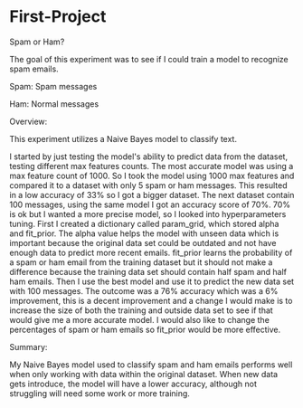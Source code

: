 # First-Project

Spam or Ham?

The goal of this experiment was to see if I could train a model to recognize spam emails.

Spam: Spam messages

Ham: Normal messages

Overview:

This experiment utilizes a Naive Bayes model to classify text.

  I started by just testing the model's ability to predict data from the dataset, testing different max features counts. The most accurate model was using a max feature count of 1000. So I took the model using 1000 max features and compared it to a dataset with only 5 spam or ham messages. This resulted in a low accuracy of 33% so I got a bigger dataset. The next dataset contain 100 messages, using the same model I got an accuracy score of 70%. 70% is ok but I wanted a more precise model, so I looked into hyperparameters tuning. First I created a dictionary called param_grid, which stored alpha and fit_prior. The alpha value helps the model with unseen data which is important because the original data set could be outdated and not have enough data to predict more recent emails. fit_prior learns the probability of a spam or ham email from the training dataset but it should not make a difference because the training data set should contain half spam and half ham emails. Then I use the best model and use it to predict the new data set with 100 messages. The outcome was a 76% accuracy which was a 6% improvement, this is a decent improvement and a change I would make is to increase the size of both the training and outside data set to see if that would give me a more accurate model. I would also like to change the percentages of spam or ham emails so fit_prior would be more effective.

Summary:

  My Naive Bayes model used to classify spam and ham emails performs well when only working with data within the original dataset. When new data gets introduce, the model will have a lower accuracy, although not struggling will need some work or more training.